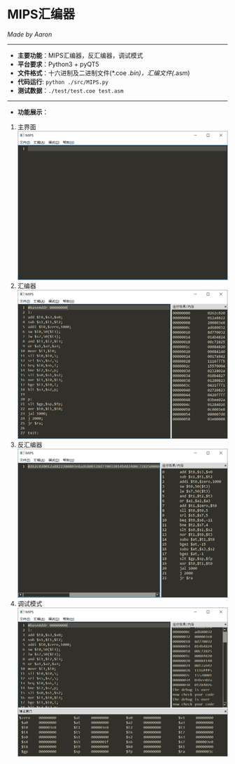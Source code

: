 # MIPS汇编器

*Made by Aaron*

---
- **主要功能**：MIPS汇编器，反汇编器，调试模式
- **平台要求**：Python3 + pyQT5
- **文件格式**：十六进制及二进制文件(*.coe *.bin)，汇编文件(*.asm)
- **代码运行**: `python ./src/MIPS.py `
- **测试数据**：`./test/test.coe test.asm`

---
- **功能展示**：
1. 主界面
   ![Alt text](./md_image/1.png)
2. 汇编器
   ![Alt text](./md_image/2.png)
3. 反汇编器
   ![Alt text](./md_image/3.png)
4. 调试模式
   ![Alt text](./md_image/4.png)
